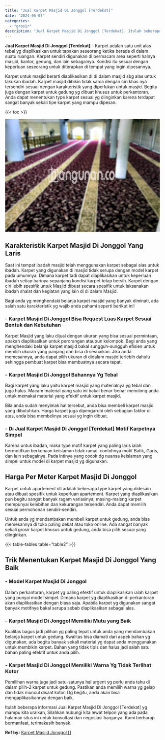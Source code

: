 ```yaml
---
title: "Jual Karpet Masjid Di Jonggol [Terdekat]"
date: "2024-06-07"
categories: 
  - "grosir"
description: "Jual Karpet Masjid Di Jonggol [Terdekat]. Itulah beberapa informasi Jual Karpet Masjid Di Jonggol [Terdekat] yg mampu kita uraikan, Silahkan hubungi kita l..."
---
```


**Jual Karpet Masjid Di Jonggol \[Terdekat\]** – Karpet adalah satu unit alas tebal yg diaplikasikan untuk tapakan seseorang ketika berada di dalam suatu ruangan. Karpet sendiri digunakan di bermacam area seperti halnya masjid, kantor, gedung, dan lain sebagainya. Kondisi itu sesuai dengan keperluan seseorang untuk diterapkan di tempat yang ingin dipesannya.

Karpet untuk masjid berarti diaplikasikan di di dalam masjid sbg alas untuk lakukan ibadah. Karpet masjid dibikin tidak sama dengan ciri khas nya tersendiri sesuai dengan karakteristik yang diperlukan untuk masjid. Begitu juga dengan karpet untuk gedung yg dibuat khusus untuk perkantoran. Anda dapat menentukan type karpet sesuai yg diinginkan karena terdapat sangat banyak sekali tipe karpet yang mampu dipesan.

{{< toc >}}

![Jual Karpet Masjid Di Jonggol [Terdekat]](/images/grosir-karpet-murah-79.png)

## Karakteristik Karpet Masjid Di Jonggol Yang Laris

Saat ini tempat ibadah masjid telah menggunakan karpet sebagai alas untuk ibadah. Karpet yang digunakan di masjid tidak serupa dengan model karpet pada umumnya. Dimana karpet tadi dapat diaplikasikan untuk keperluan ibadah setiap harinya sepanjang kondisi karpet tetap bersih. Karpet dengan ciri lebih spesifik untuk Masjid dibuat secara spesifik untuk laksanakan ibadah shalat dan kegiatan yang lain di di dalam Masjid.

Bagi anda yg menghendaki belanja karpet masjid yang banyak diminati, ada salah satu karakteristik yg wajib anda pahami seperti berikut ini!

### \- Karpet Masjid Di Jonggol Bisa Request Luas Karpet Sesuai Bentuk dan Kebutuhan

Karpet Masjid yang laku dijual dengan ukuran yang bisa sesuai permintaan, apakah diaplikasikan untuk perorangan ataupun kelompok. Bagi anda yang menghendaki belanja karpet masjid bakal sungguh-sungguh efisien untuk memliih ukuran yang panjang dan bisa di sesuaikan. Jika anda memesannya, anda dapat pilih ukuran di didalam masjid terlebih dahulu sehingga pembuat karpet bisa membuatnya secara tepat.

### \- Karpet Masjid Di Jonggol Bahannya Yg Tebal

Bagi karpet yang laku yaitu karpet masjid yang materialnya yg tebal dan juga halus. Macam material yang satu ini bakal benar-benar menolong anda untuk memakai material yang efektif untuk karpet masjid.

Bila anda sudah menyimak hal tersebut, anda bisa membeli karpet masjid yang dibutuhkan. Harga karpet juga dipengaruhi oleh sebagian faktor di atas, anda bisa membelinya sesuai yg ingin dibuat.

### \- Di Jual Karpet Masjid Di Jonggol \[Terdekat\] Motif Karpetnya Simpel

Karena untuk ibadah, maka type motif karpet yang paling laris ialah bermotifkan berkenaan keislaman tidak ramai. contohnya motif Batik, Garis, dan lain sebagainya. Pada intinya yang cocok dg nuansa keislaman yang simpel untuk model di karpet masjid yg digunakan.

## Harga Per Meter Karpet Masjid Di Jonggol

Karpet untuk apartement dll adalah beberapa type karpet yang didesain atau dibuat spesifik untuk keperluan apartement. Karpet yang diaplikasikan pun begitu sangat banyak ragam variasinya, masing-maisng karpet mempunyai kelebihan dan kekurangan tersendiri. Anda dapat memilih sesuai permohonan sendiri-sendiri.

Untuk anda yg mendambakan membeli karpet untuk gedung, anda bisa memesannya di toko paling dekat atau toko online. Ada sangat banyak sekali grosir karpet khusus untuk gedung, anda bisa pilih sesuai yang diinginkan.

{{< table-tables table="table2" >}}

## Trik Menentukan Karpet Masjid Di Jonggol Yang Baik

### \- Model Karpet Masjid Di Jonggol

Dalam perkantoran, karpet yg paling efektif untuk diaplikasikan ialah karpet yang punyai model simpel. Dimana karpet yg diaplikasikan di perkantoran akan diaplikasikan dengan biasa saja. Apabila karpet yg digunakan sangat banyak motifnya bakal serupa sebab diaplikasikan sebagai alas.

### \- Karpet Masjid Di Jonggol Memiliki Mutu yang Baik

Kualitas bagus jadi pilihan yg paling tepat untuk anda yang mendambakan belanja karpet untuk gedung. Kwalitas bisa diamati dari aspek bahan yg digunakan, ada begitu banyak sekali material yg dapat anda menggunakan untuk membikin karpet. Bahan yang tidak tipis dan halus jadi salah satu bahan paling efektif untuk anda pilih.

### \- Karpet Masjid Di Jonggol Memiliki Warna Yg Tidak Terlihat Kotor

Pemilihan warna juga jadi satu-satunya hal urgent yg perlu anda tahu di dalam pilih-2 karpet untuk gedung. Pastikan anda memilih warna yg gelap dan tidak muncul disaat kotor. Dg begitu, anda akan bisa mengaplikasikannya dengan baik.

Itulah beberapa informasi Jual Karpet Masjid Di Jonggol \[Terdekat\] yg mampu kita uraikan, Silahkan hubungi kita lewat telpon yang ada pada halaman situs ini untuk konsultasi dan negosiasi harganya. Kami berharap bermanfaat, terimakasih banyak.

**Ref by:**  [Karpet Masjid Jonggol []](https://id.wikipedia.org/wiki/Karpet)
